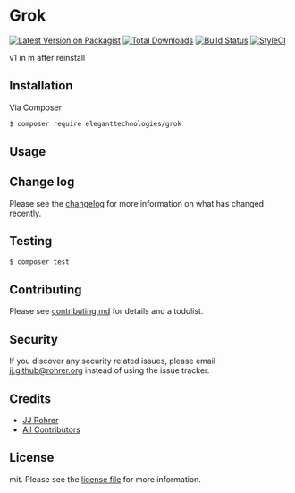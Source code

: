 # Grok

[![Latest Version on Packagist][ico-version]][link-packagist]
[![Total Downloads][ico-downloads]][link-downloads]
[![Build Status][ico-travis]][link-travis]
[![StyleCI][ico-styleci]][link-styleci]

v1 in m after reinstall

## Installation

Via Composer

``` bash
$ composer require eleganttechnologies/grok
```

## Usage

## Change log

Please see the [changelog](changelog.md) for more information on what has changed recently.

## Testing

``` bash
$ composer test
```

## Contributing

Please see [contributing.md](contributing.md) for details and a todolist.

## Security

If you discover any security related issues, please email jj.github@rohrer.org instead of using the issue tracker.

## Credits

- [JJ Rohrer][link-author]
- [All Contributors][link-contributors]

## License

mit. Please see the [license file](license.md) for more information.

[ico-version]: https://img.shields.io/packagist/v/eleganttechnologies/grok.svg?style=flat-square
[ico-downloads]: https://img.shields.io/packagist/dt/eleganttechnologies/grok.svg?style=flat-square
[ico-travis]: https://img.shields.io/travis/eleganttechnologies/grok/master.svg?style=flat-square
[ico-styleci]: https://styleci.io/repos/12345678/shield

[link-packagist]: https://packagist.org/packages/eleganttechnologies/grok
[link-downloads]: https://packagist.org/packages/eleganttechnologies/grok
[link-travis]: https://travis-ci.org/eleganttechnologies/grok
[link-styleci]: https://styleci.io/repos/12345678
[link-author]: https://github.com/eleganttechnologies
[link-contributors]: ../../contributors
